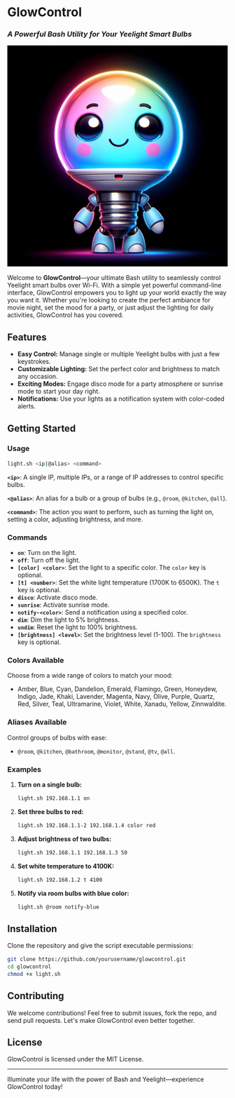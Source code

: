 
# **GlowControl** 
### *A Powerful Bash Utility for Your Yeelight Smart Bulbs*

![GlowControl](gc_logo.png)

Welcome to **GlowControl**—your ultimate Bash utility to seamlessly control Yeelight smart bulbs over Wi-Fi. With a simple yet powerful command-line interface, GlowControl empowers you to light up your world exactly the way you want it. Whether you're looking to create the perfect ambiance for movie night, set the mood for a party, or just adjust the lighting for daily activities, GlowControl has you covered.

## **Features**
- **Easy Control:** Manage single or multiple Yeelight bulbs with just a few keystrokes.
- **Customizable Lighting:** Set the perfect color and brightness to match any occasion.
- **Exciting Modes:** Engage disco mode for a party atmosphere or sunrise mode to start your day right.
- **Notifications:** Use your lights as a notification system with color-coded alerts.

## **Getting Started**

### **Usage**
```bash
light.sh <ip|@alias> <command>
```
**`<ip>`**: A single IP, multiple IPs, or a range of IP addresses to control specific bulbs.

**`<@alias>`**: An alias for a bulb or a group of bulbs (e.g., `@room`, `@kitchen`, `@all`).

**`<command>`**: The action you want to perform, such as turning the light on, setting a color, adjusting brightness, and more.

### **Commands**
- **`on`**: Turn on the light.
- **`off`**: Turn off the light.
- **`[color] <color>`**: Set the light to a specific color. The `color` key is optional.
- **`[t] <number>`**: Set the white light temperature (1700K to 6500K). The `t` key is optional.
- **`disco`**: Activate disco mode.
- **`sunrise`**: Activate sunrise mode.
- **`notify-<color>`**: Send a notification using a specified color.
- **`dim`**: Dim the light to 5% brightness.
- **`undim`**: Reset the light to 100% brightness.
- **`[brightness] <level>`**: Set the brightness level (1-100). The `brightness` key is optional.

### **Colors Available**
Choose from a wide range of colors to match your mood:
- Amber, Blue, Cyan, Dandelion, Emerald, Flamingo, Green, Honeydew, Indigo, Jade, Khaki, Lavender, Magenta, Navy, Olive, Purple, Quartz, Red, Silver, Teal, Ultramarine, Violet, White, Xanadu, Yellow, Zinnwaldite.

### **Aliases Available**
Control groups of bulbs with ease:
- `@room`, `@kitchen`, `@bathroom`, `@monitor`, `@stand`, `@tv`, `@all`.

### **Examples**

1. **Turn on a single bulb:**
   ```bash
   light.sh 192.168.1.1 on
   ```
2. **Set three bulbs to red:**
   ```bash
   light.sh 192.168.1.1-2 192.168.1.4 color red
   ```
3. **Adjust brightness of two bulbs:**
   ```bash
   light.sh 192.168.1.1 192.168.1.3 50
   ```
4. **Set white temperature to 4100K:**
   ```bash
   light.sh 192.168.1.2 t 4100
   ```
5. **Notify via room bulbs with blue color:**
   ```bash
   light.sh @room notify-blue
   ```

## **Installation**

Clone the repository and give the script executable permissions:
```bash
git clone https://github.com/yourusername/glowcontrol.git
cd glowcontrol
chmod +x light.sh
```

## **Contributing**

We welcome contributions! Feel free to submit issues, fork the repo, and send pull requests. Let's make GlowControl even better together.

## **License**

GlowControl is licensed under the MIT License.

---

Illuminate your life with the power of Bash and Yeelight—experience GlowControl today!

